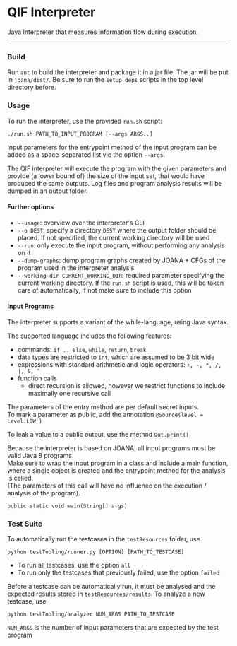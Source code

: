 # QIF Interpreter

Java Interpreter that measures information flow during execution.

----------------

### Build

Run `ant` to build the interpreter and package it in a jar file. The jar will be put in ``joana/dist/``. Be sure to run the `setup_deps` scripts in the top level directory before. 

### Usage

To run the interpreter, use the provided ``run.sh`` script:

````
./run.sh PATH_TO_INPUT_PROGRAM [--args ARGS..]
````

Input parameters for the entrypoint method of the input program can be added as a space-separated list vie the
option ``--args``.

The QIF interpreter will execute the program with the given parameters and provide (a lower bound of) the size of the
input set, that would have produced the same outputs. Log files and program analysis results will be dumped in an output
folder.

#### Further options

- ``--usage``: overview over the interpreter's CLI
- ``--o DEST``: specify a directory ``DEST`` where the output folder should be placed. If not specified, the current
  working directory will be used
- ``--run``: only execute the input program, without performing any analysis on it
- ``--dump-graphs``: dump program graphs created by JOANA + CFGs of the program used in the interpreter analysis
- ``--working-dir CURRENT_WORKING_DIR``: required parameter specifying the current working directory. If the ``run.sh``
  script is used, this will be taken care of automatically, if not make sure to include this option

#### Input Programs

The interpreter supports a variant of the while-language, using Java syntax.

The supported language includes the following features:

- commands: ``if .. else``, ``while``, ``return``, ``break``
- data types are restricted to ``int``, which are assumed to be 3 bit wide
- expressions with standard arithmetic and logic operators: ``+, -, *, /, |, &, ^``
- function calls
  - direct recursion is allowed, however we restrict functions to include maximally one recursive call

The parameters of the entry method are per default secret inputs.  
To mark a parameter as public, add the annotation ``@Source(level = Level.LOW`)``

To leak a value to a public output, use the method ``Out.print()``

Because the interpreter is based on JOANA, all input programs must be valid Java 8 programs.  
Make sure to wrap the input program in a class and include a main function, where a single object is created and the
entrypoint method for the analysis is called.  
(The parameters of this call will have no influence on the execution / analysis of the program).

````public static void main(String[] args)````

### Test Suite

To automatically run the testcases in the ``testResources`` folder, use

````
python testTooling/runner.py [OPTION] [PATH_TO_TESTCASE]
````

- To run all testcases, use the option ``all``
- To run only the testcases that previously failed, use the option ``failed``

Before a testcase can be automatically run, it must be analysed and the expected results stored
in ``testResources/results``. To analyze a new testcase, use

````
python testTooling/analyzer NUM_ARGS PATH_TO_TESTCASE
````

``NUM_ARGS`` is the number of input parameters that are expected by the test program
